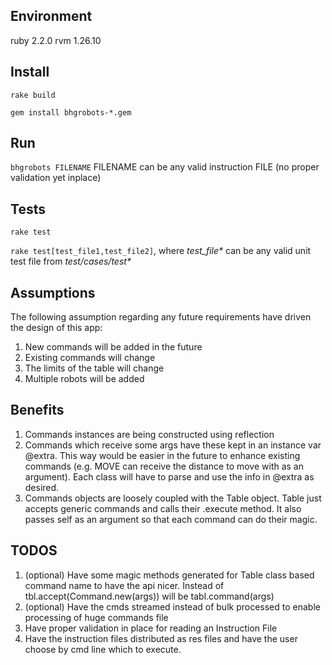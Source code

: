 ## Environment
ruby 2.2.0
rvm 1.26.10

## Install

`rake build`

`gem install bhgrobots-*.gem`

## Run

`bhgrobots FILENAME`
FILENAME can be any valid instruction FILE (no proper validation yet inplace)

## Tests

`rake test`

`rake test[test_file1,test_file2]`, where _test\_file*_ can be any valid unit test file from _test/cases/test*_

## Assumptions
The following assumption regarding any future requirements have driven
the design of this app:

1. New commands will be added in the future
1. Existing commands will change
1. The limits of the table will change
1. Multiple robots will be added

## Benefits

1. Commands instances are being constructed using reflection
1. Commands which receive some args have these kept in an instance var
   @extra. This way would be easier in the future to enhance existing
   commands (e.g. MOVE can receive the distance to move with as an
   argument). Each class will have to parse and use the info in @extra
   as desired.
1. Commands objects are loosely coupled with the Table object. Table
   just accepts generic commands and calls their .execute method. It
   also passes self as an argument so that each command can do their
   magic.

## TODOS

1. (optional) Have some magic methods generated for Table class based command name to have the api nicer. Instead of tbl.accept(Command.new(args)) will be tabl.command(args)
1. (optional) Have the cmds streamed instead of bulk processed to enable processing of  huge commands file
1. Have proper validation in place for reading an Instruction File
1. Have the instruction files distributed as res files and have the user choose by cmd line which to execute.
